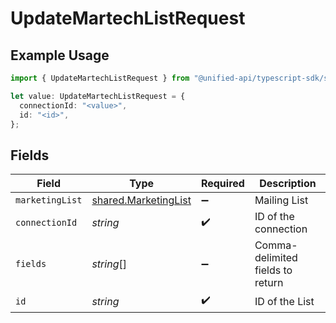 # UpdateMartechListRequest

## Example Usage

```typescript
import { UpdateMartechListRequest } from "@unified-api/typescript-sdk/sdk/models/operations";

let value: UpdateMartechListRequest = {
  connectionId: "<value>",
  id: "<id>",
};
```

## Fields

| Field                                                               | Type                                                                | Required                                                            | Description                                                         |
| ------------------------------------------------------------------- | ------------------------------------------------------------------- | ------------------------------------------------------------------- | ------------------------------------------------------------------- |
| `marketingList`                                                     | [shared.MarketingList](../../../sdk/models/shared/marketinglist.md) | :heavy_minus_sign:                                                  | Mailing List                                                        |
| `connectionId`                                                      | *string*                                                            | :heavy_check_mark:                                                  | ID of the connection                                                |
| `fields`                                                            | *string*[]                                                          | :heavy_minus_sign:                                                  | Comma-delimited fields to return                                    |
| `id`                                                                | *string*                                                            | :heavy_check_mark:                                                  | ID of the List                                                      |